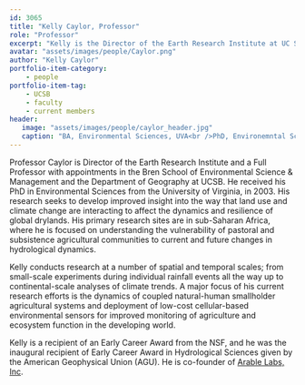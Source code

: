 ```yaml
---
id: 3065
title: "Kelly Caylor, Professor"
role: "Professor"
excerpt: "Kelly is the Director of the Earth Research Institute at UC Santa Barbara and Professor in the Dept. of Geography and Bren School of Environmental Science & Management."
avatar: "assets/images/people/Caylor.png"
author: "Kelly Caylor"
portfolio-item-category:
    - people
portfolio-item-tag:
    - UCSB
    - faculty
    - current members
header:
   image: "assets/images/people/caylor_header.jpg"
   caption: "BA, Environmental Sciences, UVA<br />PhD, Environemntal Sciences, UVA."
---
```


Professor Caylor is Director of the Earth Research Institute and a Full Professor with appointments in the Bren School of Environmental Science & Management and the Department of Geography at UCSB. He received his PhD in Environmental Sciences from the University of Virginia, in 2003. His research seeks to develop improved insight into the way that land use and climate change are interacting to affect the dynamics and resilience of global drylands. His primary research sites are in sub-Saharan Africa, where he is focused on understanding the vulnerability of pastoral and subsistence agricultural communities to current and future changes in hydrological dynamics.

Kelly conducts research at a number of spatial and temporal scales; from small-scale experiments during individual rainfall events all the way up to continental-scale analyses of climate trends. A major focus of his current research efforts is the dynamics of coupled natural-human smallholder agricultural systems and deployment of low-cost cellular-based environmental sensors for improved monitoring of agriculture and ecosystem function in the developing world.

Kelly is a recipient of an Early Career Award from the NSF, and he was the inaugural recipient of Early Career Award in Hydrological Sciences given by the American Geophysical Union (AGU). He is co-founder of [Arable Labs, Inc](http://www.arable.com). 

